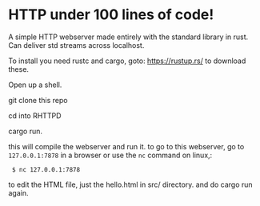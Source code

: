 # HTTP under 100 lines of code!
A simple HTTP webserver made entirely with the standard library in rust. Can deliver std streams across localhost.

To install you need rustc and cargo, goto: https://rustup.rs/ to download these.

Open up a shell.

git clone this repo

cd into RHTTPD

cargo run.

this will compile the webserver and run it.
to go to this webserver, go to `127.0.0.1:7878` in a browser
or use the `nc` command on linux,:

` $ nc 127.0.0.1:7878`

to edit the HTML file, just the hello.html in src/ directory.
and do cargo run again. 
